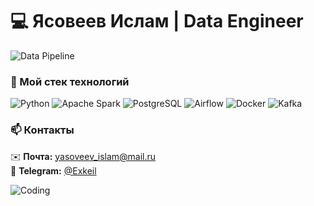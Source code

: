 # 💻 Ясовеев Ислам | Data Engineer

![Data Pipeline](https://media.giphy.com/media/L1R1tvI9svkIWwpVYr/giphy.gif)

### 🔧 Мой стек технологий

![Python](https://img.shields.io/badge/Python-3776AB?style=for-the-badge&logo=python&logoColor=white)
![Apache Spark](https://img.shields.io/badge/Apache_Spark-E25A1C?style=for-the-badge&logo=apachespark&logoColor=white)
![PostgreSQL](https://img.shields.io/badge/PostgreSQL-4169E1?style=for-the-badge&logo=postgresql&logoColor=white)
![Airflow](https://img.shields.io/badge/Airflow-017CEE?style=for-the-badge&logo=apacheairflow&logoColor=white)
![Docker](https://img.shields.io/badge/Docker-2496ED?style=for-the-badge&logo=docker&logoColor=white)
![Kafka](https://img.shields.io/badge/Kafka-231F20?style=for-the-badge&logo=apachekafka&logoColor=white)

### 📫 Контакты

✉️ **Почта:** [yasoveev_islam@mail.ru](mailto:yasoveev_islam@mail.ru)  
📱 **Telegram:** [@Exkeil](https://t.me/Exkeil)  

![Coding](https://media.giphy.com/media/ZVik7pBtu9dNS/giphy.gif)
